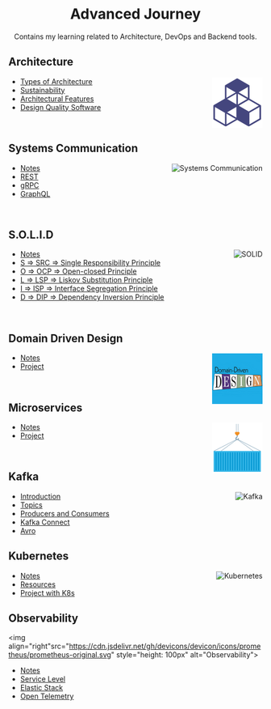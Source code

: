 <h1 align="center"> Advanced Journey </h1>

<p align="center"> Contains my learning related to Architecture, DevOps and Backend tools.</p>

## Architecture

<img align="right" src="images/architecture-blocks.png" alt="Architecture" style="height: 100px"> 

- [Types of Architecture](Architecture/types-of-architecture.md)
- [Sustainability](Architecture/sustainability.md)
- [Architectural Features](Architecture/architectural-features.md)
- [Design Quality Software](Architecture/design-quality-software.md)

<br>

## Systems Communication

<img align="right" src="https://cdn.jsdelivr.net/gh/devicons/devicon/icons/graphql/graphql-plain.svg" style="height: 100px" alt="Systems Communication"> 

- [Notes](SystemsCommunication)
- [REST](SystemsCommunication/REST)
- [gRPC](SystemsCommunication/gRPC)
- [GraphQL](SystemsCommunication/GraphQL)

<br>

## S.O.L.I.D
<img align="right" src="https://cdn.jsdelivr.net/gh/devicons/devicon/icons/markdown/markdown-original.svg" style="height: 100px" alt="SOLID"> 

- [Notes](SOLID)
- [S ⇒ SRC ⇒ Single Responsibility Principle](SOLID/single-responsability)
- [O ⇒ OCP ⇒ Open-closed Principle](SOLID/open-closed)
- [L ⇒ LSP ⇒ Liskov Substitution Principle](SOLID/liskov-substitution)
- [I ⇒ ISP ⇒ Interface Segregation Principle](SOLID/interface-segregation)
- [D ⇒ DIP ⇒ Dependency Inversion Principle](SOLID/dependency-inversion)

<br>

## Domain Driven Design
<img align="right" src="images/domain-driven-design.png" style="height: 100px" alt="Domain Driven Design"> 

- [Notes](domain-driven-design)
- [Project](https://github.com/GabrielBrotas/domain-driven-design)

<br>

## Microservices
<img align="right" src="images/microservices.png" style="height: 100px" alt="Microservices"> 

- [Notes](microservices)
- [Project](https://github.com/GabrielBrotas/meetup-microservices)

<br>

## Kafka
<img align="right" src="https://cdn.jsdelivr.net/gh/devicons/devicon/icons/apachekafka/apachekafka-original.svg" style="height: 100px" alt="Kafka"> 

- [Introduction](Kafka)
- [Topics](Kafka/topics)
- [Producers and Consumers](Kafka/producers-and-consumers)
- [Kafka Connect](Kafka/kafka-connect)
- [Avro](Kafka/avro)

## Kubernetes
<img align="right" src="https://cdn.jsdelivr.net/gh/devicons/devicon/icons/kubernetes/kubernetes-plain.svg" style="height: 100px" alt="Kubernetes"> 

- [Notes](kubernetes)
- [Resources](https://github.com/GabrielBrotas/kubernetes)
- [Project with K8s](https://github.com/GabrielBrotas/meetup-microservices)

## Observability
<img align="right"src="https://cdn.jsdelivr.net/gh/devicons/devicon/icons/prometheus/prometheus-original.svg" style="height: 100px" alt="Observability"> 

- [Notes](Observability)
- [Service Level](Observability/service-level)
- [Elastic Stack](Observability/elastic-stack)
- [Open Telemetry](Observability/open-telemetry)
